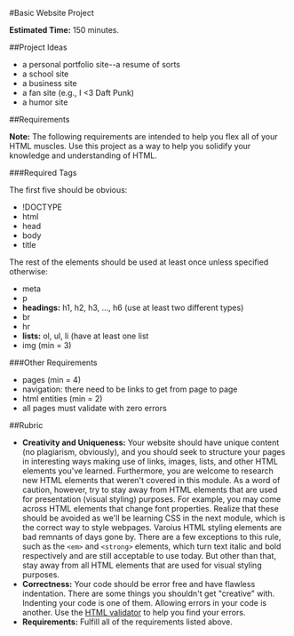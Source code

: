 #Basic Website Project

**Estimated Time:** 150 minutes.

##Project Ideas

* a personal portfolio site--a resume of sorts
* a school site
* a business site
* a fan site (e.g., I <3 Daft Punk)
* a humor site

##Requirements

**Note:** The following requirements are intended to help you flex all of your HTML muscles. Use this project as a way to help you solidify your knowledge and understanding of HTML.

###Required Tags

The first five should be obvious:

* !DOCTYPE
* html
* head
* body
* title

The rest of the elements should be used at least once unless specified otherwise:

* meta
* p
* **headings:** h1, h2, h3, ..., h6 (use at least two different types)
* br
* hr
* **lists:** ol, ul, li (have at least one list
* img (min = 3)

###Other Requirements

* pages (min = 4)
* navigation: there need to be links to get from page to page
* html entities (min = 2)
* all pages must validate with zero errors

##Rubric

* **Creativity and Uniqueness:** Your website should have unique content (no plagiarism, obviously), and you should seek to structure your pages in interesting ways making use of links, images, lists, and other HTML elements you've learned. Furthermore, you are welcome to research new HTML elements that weren't covered in this module. As a word of caution, however, try to stay away from HTML elements that are used for presentation (visual styling) purposes. For example, you may come across HTML elements that change font properties. Realize that these should be avoided as we'll be learning CSS in the next module, which is the correct way to style webpages. Varoius HTML styling elements are bad remnants of days gone by. There are a few exceptions to this rule, such as the `<em>` and `<strong>` elements, which turn text italic and bold respectively and are still acceptable to use today. But other than that, stay away from all HTML elements that are used for visual styling purposes.
* **Correctness:** Your code should be error free and have flawless indentation. There are some things you shouldn't get "creative" with. Indenting your code is one of them. Allowing errors in your code is another. Use the [HTML validator](http://validator.w3.org/) to help you find your errors.
* **Requirements:** Fulfill all of the requirements listed above.

